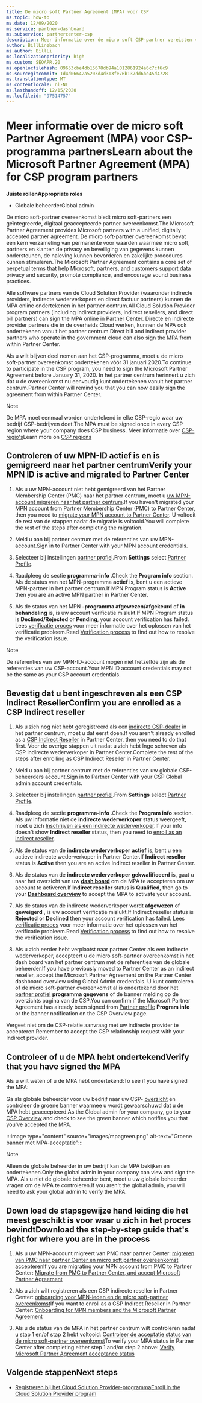```yaml
---
title: De micro soft Partner Agreement (MPA) voor CSP
ms.topic: how-to
ms.date: 12/09/2020
ms.service: partner-dashboard
ms.subservice: partnercenter-csp
description: Meer informatie over de micro soft CSP-partner vereisten voor het ondertekenen en verifiëren van deze geïntegreerde, digitaal geaccepteerde micro soft Partner Agreement (MPA).
author: BillLinzbach
ms.author: BillLi
ms.localizationpriority: high
ms.custom: SEOAPR.20
ms.openlocfilehash: 09653cbe4db15678db94a1012861924a6c7cf6c9
ms.sourcegitcommit: 1d4d06642a5203d4d313fe76b137dd6be45d4728
ms.translationtype: MT
ms.contentlocale: nl-NL
ms.lasthandoff: 12/15/2020
ms.locfileid: "97514757"
---
```

# <a name="learn-about-the-microsoft-partner-agreement-mpa-for-csp-program-partners"></a><span data-ttu-id="87755-103">Meer informatie over de micro soft Partner Agreement (MPA) voor CSP-programma partners</span><span class="sxs-lookup"><span data-stu-id="87755-103">Learn about the Microsoft Partner Agreement (MPA) for CSP program partners</span></span>

<span data-ttu-id="87755-104">**Juiste rollen**</span><span class="sxs-lookup"><span data-stu-id="87755-104">**Appropriate roles**</span></span>

- <span data-ttu-id="87755-105">Globale beheerder</span><span class="sxs-lookup"><span data-stu-id="87755-105">Global admin</span></span>

<span data-ttu-id="87755-106">De micro soft-partner overeenkomst biedt micro soft-partners een geïntegreerde, digitaal geaccepteerde partner overeenkomst.</span><span class="sxs-lookup"><span data-stu-id="87755-106">The Microsoft Partner Agreement provides Microsoft partners with a unified, digitally accepted partner agreement.</span></span> <span data-ttu-id="87755-107">De micro soft-partner overeenkomst bevat een kern verzameling van permanente voor waarden waarmee micro soft, partners en klanten de privacy en beveiliging van gegevens kunnen ondersteunen, de naleving kunnen bevorderen en zakelijke procedures kunnen stimuleren.</span><span class="sxs-lookup"><span data-stu-id="87755-107">The Microsoft Partner Agreement contains a core set of perpetual terms that help Microsoft, partners, and customers support data privacy and security, promote compliance, and encourage sound business practices.</span></span>

<span data-ttu-id="87755-108">Alle software partners van de Cloud Solution Provider (waaronder indirecte providers, indirecte wederverkopers en direct factuur partners) kunnen de MPA online ondertekenen in het partner centrum.</span><span class="sxs-lookup"><span data-stu-id="87755-108">All Cloud Solution Provider program partners (including indirect providers, indirect resellers, and direct bill partners) can sign the MPA online in Partner Center.</span></span> <span data-ttu-id="87755-109">Directe en indirecte provider partners die in de overheids Cloud werken, kunnen de MPA ook ondertekenen vanuit het partner centrum.</span><span class="sxs-lookup"><span data-stu-id="87755-109">Direct bill and indirect provider partners who operate in the government cloud can also sign the MPA from within Partner Center.</span></span>

<span data-ttu-id="87755-110">Als u wilt blijven deel nemen aan het CSP-programma, moet u de micro soft-partner overeenkomst ondertekenen vóór 31 januari 2020.</span><span class="sxs-lookup"><span data-stu-id="87755-110">To continue to participate in the CSP program, you need to sign the Microsoft Partner Agreement before January 31, 2020.</span></span> <span data-ttu-id="87755-111">In het partner centrum herinnert u zich dat u de overeenkomst nu eenvoudig kunt ondertekenen vanuit het partner centrum.</span><span class="sxs-lookup"><span data-stu-id="87755-111">Partner Center will remind you that you can now easily sign the agreement from within Partner Center.</span></span>

>[!NOTE]
><span data-ttu-id="87755-112">De MPA moet eenmaal worden ondertekend in elke CSP-regio waar uw bedrijf CSP-bedrijven doet.</span><span class="sxs-lookup"><span data-stu-id="87755-112">The MPA must be signed once in every CSP region where your company does CSP business.</span></span> <span data-ttu-id="87755-113">Meer informatie over [CSP-regio's](regional-authorization-overview.md)</span><span class="sxs-lookup"><span data-stu-id="87755-113">Learn more on [CSP regions](regional-authorization-overview.md)</span></span> 

## <a name="verify-your-mpn-id-is-active-and-migrated-to-partner-center"></a><span data-ttu-id="87755-114">Controleren of uw MPN-ID actief is en is gemigreerd naar het partner centrum</span><span class="sxs-lookup"><span data-stu-id="87755-114">Verify your MPN ID is active and migrated to Partner Center</span></span>

1. <span data-ttu-id="87755-115">Als u uw MPN-account niet hebt gemigreerd van het Partner Membership Center (PMC) naar het partner centrum, moet u [uw MPN-account migreren naar het partner centrum](move-pmc-pc-map.md).</span><span class="sxs-lookup"><span data-stu-id="87755-115">If you haven't migrated your MPN account from Partner Membership Center (PMC) to Partner Center, then you need to [migrate your MPN account to Partner Center](move-pmc-pc-map.md).</span></span> <span data-ttu-id="87755-116">U voltooit de rest van de stappen nadat de migratie is voltooid.</span><span class="sxs-lookup"><span data-stu-id="87755-116">You will complete the rest of the steps after completing the migration.</span></span> 

1. <span data-ttu-id="87755-117">Meld u aan bij partner centrum met de referenties van uw MPN-account.</span><span class="sxs-lookup"><span data-stu-id="87755-117">Sign in to Partner Center with your MPN account credentials.</span></span>
 
1. <span data-ttu-id="87755-118">Selecteer  bij instellingen [partner profiel](https://partner.microsoft.com/pcv/accountsettings/connectedpartnerprofile).</span><span class="sxs-lookup"><span data-stu-id="87755-118">From **Settings** select [Partner Profile](https://partner.microsoft.com/pcv/accountsettings/connectedpartnerprofile).</span></span>

1. <span data-ttu-id="87755-119">Raadpleeg de sectie **programma-info** .</span><span class="sxs-lookup"><span data-stu-id="87755-119">Check the **Program info** section.</span></span> <span data-ttu-id="87755-120">Als de status van het MPN-programma **actief** is, bent u een actieve MPN-partner in het partner centrum.</span><span class="sxs-lookup"><span data-stu-id="87755-120">If MPN Program status is **Active** then you are an active MPN partner in Partner Center.</span></span>
 
1. <span data-ttu-id="87755-121">Als de status van het MPN **-programma afgewezen/afgekeurd** of **in behandeling** is, is uw account verificatie mislukt.</span><span class="sxs-lookup"><span data-stu-id="87755-121">If MPN Program status is **Declined/Rejected** or **Pending**, your account verification has failed.</span></span> <span data-ttu-id="87755-122">Lees [verificatie proces](verification-responses.md) voor meer informatie over het oplossen van het verificatie probleem.</span><span class="sxs-lookup"><span data-stu-id="87755-122">Read [Verification process](verification-responses.md) to find out how to resolve the verification issue.</span></span>



>[!NOTE]
><span data-ttu-id="87755-123">De referenties van uw MPN-ID-account mogen niet hetzelfde zijn als de referenties van uw CSP-account.</span><span class="sxs-lookup"><span data-stu-id="87755-123">Your MPN ID account credentials may not be the same as your CSP account credentials.</span></span>

## <a name="confirm-you-are-enrolled-as-a-csp-indirect-reseller"></a><span data-ttu-id="87755-124">Bevestig dat u bent ingeschreven als een CSP Indirect Reseller</span><span class="sxs-lookup"><span data-stu-id="87755-124">Confirm you are enrolled as a CSP Indirect reseller</span></span>

1. <span data-ttu-id="87755-125">Als u zich nog niet hebt geregistreerd als een [indirecte CSP-dealer](enrolling-in-the-csp-program.md)  in het partner centrum, moet u dat eerst doen.</span><span class="sxs-lookup"><span data-stu-id="87755-125">If you aren't already enrolled as a [CSP Indirect Reseller](enrolling-in-the-csp-program.md)  in Partner Center, then you need to do that first.</span></span> <span data-ttu-id="87755-126">Voer de overige stappen uit nadat u zich hebt Inge schreven als CSP indirecte wederverkoper in Partner Center.</span><span class="sxs-lookup"><span data-stu-id="87755-126">Complete the rest of the steps after enrolling as CSP Indirect Reseller in Partner Center.</span></span>

1. <span data-ttu-id="87755-127">Meld u aan bij partner centrum met de referenties van uw globale CSP-beheerders account.</span><span class="sxs-lookup"><span data-stu-id="87755-127">Sign in to Partner Center with your CSP Global admin account credentials.</span></span>

1. <span data-ttu-id="87755-128">Selecteer  bij instellingen [partner profiel](https://partner.microsoft.com/pcv/accountsettings/partnerprofile).</span><span class="sxs-lookup"><span data-stu-id="87755-128">From **Settings** select [Partner Profile](https://partner.microsoft.com/pcv/accountsettings/partnerprofile).</span></span>

1. <span data-ttu-id="87755-129">Raadpleeg de sectie **programma-info** .</span><span class="sxs-lookup"><span data-stu-id="87755-129">Check the **Program info** section.</span></span> <span data-ttu-id="87755-130">Als uw informatie niet de **indirecte wederverkoper** status weergeeft, moet u zich [Inschrijven als een indirecte wederverkoper](indirect-reseller-tasks-in-partner-center.md).</span><span class="sxs-lookup"><span data-stu-id="87755-130">If your info doesn't show **Indirect reseller** status, then you need to [enroll as an indirect reseller](indirect-reseller-tasks-in-partner-center.md).</span></span>

1. <span data-ttu-id="87755-131">Als de status van de  **indirecte wederverkoper** **actief** is, bent u een actieve indirecte wederverkoper in Partner Center.</span><span class="sxs-lookup"><span data-stu-id="87755-131">If  **Indirect reseller** status is **Active** then you are an active Indirect reseller in Partner Center.</span></span>
 
4. <span data-ttu-id="87755-132">Als de status van de  **indirecte wederverkoper** **gekwalificeerd** is, gaat u naar het overzicht van uw [**dash board**](https://partner.microsoft.com/pcv/dashboard/overview) om de MPA te accepteren om uw account te activeren.</span><span class="sxs-lookup"><span data-stu-id="87755-132">If  **Indirect reseller** status is **Qualified**, then go to your [**Dashboard overview**](https://partner.microsoft.com/pcv/dashboard/overview) to accept the MPA to activate your account.</span></span>
 
1. <span data-ttu-id="87755-133">Als de status van de indirecte wederverkoper wordt **afgewezen** of **geweigerd** , is uw account verificatie mislukt.</span><span class="sxs-lookup"><span data-stu-id="87755-133">If Indirect reseller status is **Rejected** or **Declined** then your account verification has failed.</span></span> <span data-ttu-id="87755-134">Lees [verificatie proces](verification-responses.md) voor meer informatie over het oplossen van het verificatie probleem.</span><span class="sxs-lookup"><span data-stu-id="87755-134">Read [Verification process](verification-responses.md) to find out how to resolve the verification issue.</span></span>

1. <span data-ttu-id="87755-135">Als u zich eerder hebt verplaatst naar partner Center als een indirecte wederverkoper, accepteert u de micro soft-partner overeenkomst in het dash board van het partner centrum met de referenties van de globale beheerder.</span><span class="sxs-lookup"><span data-stu-id="87755-135">If you have previously moved to Partner Center as an indirect reseller, accept the Microsoft Partner Agreement on the Partner Center dashboard overview using Global Admin credentials.</span></span> <span data-ttu-id="87755-136">U kunt controleren of de micro soft-partner overeenkomst al is ondertekend door het [partner profiel](https://partner.microsoft.com/pcv/accountsettings/partnerprofile) **programma gegevens** of de banner melding op de overzichts pagina van de CSP.</span><span class="sxs-lookup"><span data-stu-id="87755-136">You can confirm if the Microsoft Partner Agreement has already been signed from [Partner profile](https://partner.microsoft.com/pcv/accountsettings/partnerprofile) **Program info** or the banner notification on the CSP Overview page.</span></span>

<span data-ttu-id="87755-137">Vergeet niet om de CSP-relatie aanvraag met uw indirecte provider te accepteren.</span><span class="sxs-lookup"><span data-stu-id="87755-137">Remember to accept the CSP relationship request with your Indirect provider.</span></span>

## <a name="verify-that-you-have-signed-the-mpa"></a><span data-ttu-id="87755-138">Controleer of u de MPA hebt ondertekend</span><span class="sxs-lookup"><span data-stu-id="87755-138">Verify that you have signed the MPA</span></span>

<span data-ttu-id="87755-139">Als u wilt weten of u de MPA hebt ondertekend:</span><span class="sxs-lookup"><span data-stu-id="87755-139">To see if you have signed the MPA:</span></span>

 <span data-ttu-id="87755-140">Ga als globale beheerder voor uw bedrijf naar uw CSP- [overzicht](https://partner.microsoft.com/pcv/dashboard/overview) en controleer de groene banner waarmee u wordt gewaarschuwd dat u de MPA hebt geaccepteerd.</span><span class="sxs-lookup"><span data-stu-id="87755-140">As the Global admin for your company, go to your [CSP Overview](https://partner.microsoft.com/pcv/dashboard/overview) and check to see the green banner which notifies you that you've accepted the MPA.</span></span>

 
:::image type="content" source="images/mpagreen.png" alt-text="Groene banner met MPA-acceptatie":::

>[!NOTE]
><span data-ttu-id="87755-142">Alleen de globale beheerder in uw bedrijf kan de MPA bekijken en ondertekenen.</span><span class="sxs-lookup"><span data-stu-id="87755-142">Only the global admin in your company can view and sign the MPA.</span></span> <span data-ttu-id="87755-143">Als u niet de globale beheerder bent, moet u uw globale beheerder vragen om de MPA te controleren.</span><span class="sxs-lookup"><span data-stu-id="87755-143">If you aren't the global admin, you will need to ask your global admin to verify the MPA.</span></span>


## <a name="download-the-step-by-step-guide-thats-right-for-where-you-are-in-the-process"></a><span data-ttu-id="87755-144">Down load de stapsgewijze hand leiding die het meest geschikt is voor waar u zich in het proces bevindt</span><span class="sxs-lookup"><span data-stu-id="87755-144">Download the step-by-step guide that's right for where you are in the process</span></span>

1. <span data-ttu-id="87755-145">Als u uw MPN-account migreert van PMC naar partner Center: [migreren van PMC naar partner Center en micro soft partner overeenkomst accepteren](https://assetsprod.microsoft.com/mpn/migrate-pmc-pc-mpa-guide.pptx)</span><span class="sxs-lookup"><span data-stu-id="87755-145">If you are migrating your MPN account from PMC to Partner Center: [Migrate from PMC to Partner Center, and accept Microsoft Partner Agreement](https://assetsprod.microsoft.com/mpn/migrate-pmc-pc-mpa-guide.pptx)</span></span>

2. <span data-ttu-id="87755-146">Als u zich wilt registreren als een CSP indirecte reseller in Partner Center: [onboarding voor MPN-leden en de micro soft-partner overeenkomst](https://assetsprod.microsoft.com/mpn/onboard-pc-csp-mpn-mpa-guide.pptx)</span><span class="sxs-lookup"><span data-stu-id="87755-146">If you want to enroll as a CSP Indirect Reseller in Partner Center: [Onboarding for MPN members and the Microsoft Partner Agreement](https://assetsprod.microsoft.com/mpn/onboard-pc-csp-mpn-mpa-guide.pptx)</span></span>

3. <span data-ttu-id="87755-147">Als u de status van de MPA in het partner centrum wilt controleren nadat u stap 1 en/of stap 2 hebt voltooid: [Controleer de acceptatie status van de micro soft-partner overeenkomst](https://assetsprod.microsoft.com/mpn/verify-mpa-acceptance-status.pptx)</span><span class="sxs-lookup"><span data-stu-id="87755-147">To verify your MPA status in Partner Center after completing either step 1 and/or step 2 above: [Verify Microsoft Partner Agreement acceptance status](https://assetsprod.microsoft.com/mpn/verify-mpa-acceptance-status.pptx)</span></span>
 
## <a name="next-steps"></a><span data-ttu-id="87755-148">Volgende stappen</span><span class="sxs-lookup"><span data-stu-id="87755-148">Next steps</span></span>

- [<span data-ttu-id="87755-149">Registreren bij het Cloud Solution Provider-programma</span><span class="sxs-lookup"><span data-stu-id="87755-149">Enroll in the Cloud Solution Provider program</span></span>](enrolling-in-the-csp-program.md)

